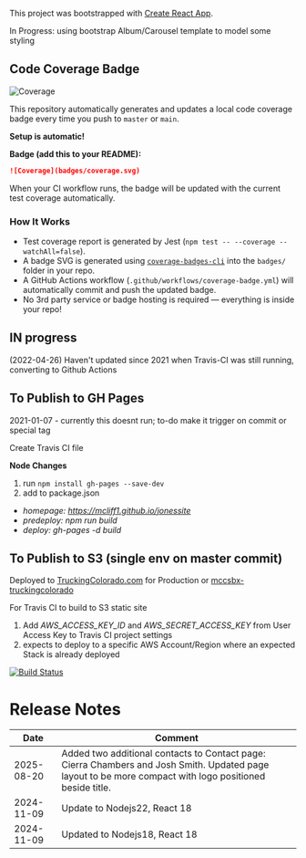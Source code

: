 This project was bootstrapped with [Create React App](https://github.com/facebook/create-react-app).



In Progress: using bootstrap Album/Carousel template to model some styling

## Code Coverage Badge

![Coverage](badges/coverage.svg)


This repository automatically generates and updates a local code coverage badge every time you push to `master` or `main`.

**Setup is automatic!**

**Badge (add this to your README):**

```markdown
![Coverage](badges/coverage.svg)
```

When your CI workflow runs, the badge will be updated with the current test coverage automatically.

### How It Works
- Test coverage report is generated by Jest (`npm test -- --coverage --watchAll=false`).
- A badge SVG is generated using [`coverage-badges-cli`](https://www.npmjs.com/package/coverage-badges-cli) into the `badges/` folder in your repo.
- A GitHub Actions workflow (`.github/workflows/coverage-badge.yml`) will automatically commit and push the updated badge.
- No 3rd party service or badge hosting is required — everything is inside your repo!


## IN progress
(2022-04-26) Haven't updated since 2021 when Travis-CI was still running, converting to Github Actions


## To Publish to GH Pages

2021-01-07 - currently this doesnt run;  to-do make it trigger on commit or special tag

Create Travis CI file

**Node Changes**
1. run `npm install gh-pages --save-dev`
1. add to package.json
  - *homepage: https://mcliff1.github.io/jonessite*
  - *predeploy: npm run build*
  - *deploy: gh-pages -d build*

## To Publish to S3 (single env on master commit)

Deployed to [TruckingColorado.com](https://www.truckingcolorado.com/) for Production or [mccsbx-truckingcolorado](https://truckingcolorado.mattcliff.net/)

For Travis CI to build to S3 static site
1. Add *AWS_ACCESS_KEY_ID* and *AWS_SECRET_ACCESS_KEY* from User Access Key to Travis CI project settings
2. expects to deploy to a specific AWS Account/Region where an expected Stack is already deployed


[![Build Status](https://travis-ci.org/mcliff1/jonessite.svg?branch=master)](https://travis-ci.org/mcliff1/jonessite)


# Release Notes

Date | Comment
---|---
2025-08-20|Added two additional contacts to Contact page: Cierra Chambers and Josh Smith. Updated page layout to be more compact with logo positioned beside title.
2024-11-09|Update to Nodejs22, React 18
2024-11-09|Updated to Nodejs18, React 18
